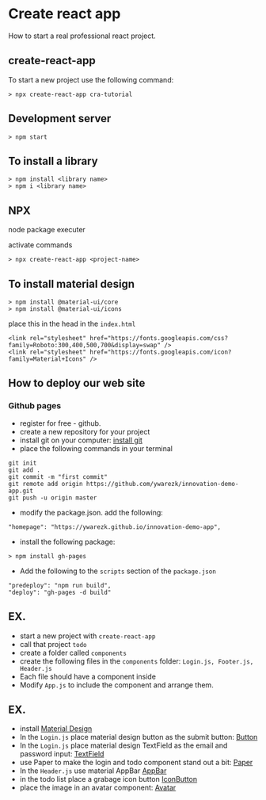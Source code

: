 # Create react app

How to start a real professional react project.

## create-react-app

To start a new project use the following command:

```
> npx create-react-app cra-tutorial
```

## Development server

```
> npm start
```

## To install a library

```
> npm install <library name>
> npm i <library name>
```

## NPX

node package executer

activate commands

```
> npx create-react-app <project-name>
```

## To install material design

```
> npm install @material-ui/core
> npm install @material-ui/icons
```

place this in the head in the `index.html`

```
<link rel="stylesheet" href="https://fonts.googleapis.com/css?family=Roboto:300,400,500,700&display=swap" />
<link rel="stylesheet" href="https://fonts.googleapis.com/icon?family=Material+Icons" />
```

## How to deploy our web site

### Github pages

- register for free - github. 
- create a new repository for your project
- install git on your computer: [install git](https://git-scm.com/downloads)
- place the following commands in your terminal

```base
git init
git add .
git commit -m "first commit"
git remote add origin https://github.com/ywarezk/innovation-demo-app.git
git push -u origin master
```
- modify the package.json. add the following:

```
"homepage": "https://ywarezk.github.io/innovation-demo-app",
```

- install the following package:

```
> npm install gh-pages
```

- Add the following to the `scripts` section of the `package.json`

```
"predeploy": "npm run build",
"deploy": "gh-pages -d build"
```



## EX.

- start a new project with `create-react-app`
- call that project `todo`
- create a folder called `components`
- create the following files in the `components` folder: `Login.js, Footer.js, Header.js`
- Each file should have a component inside
- Modify `App.js` to include the component and arrange them.

## EX.

- install [Material Design](https://material-ui.com/)
- In the `Login.js` place material design button as the submit button: [Button](https://material-ui.com/components/buttons/)
- In the `Login.js` place material design TextField as the email and password input: [TextField](https://material-ui.com/components/text-fields/)
- use Paper to make the login and todo component stand out a bit: [Paper](https://material-ui.com/components/paper/)
- In the `Header.js` use material  AppBar [AppBar](https://material-ui.com/components/app-bar/) 
- in the todo list place a grabage icon button [IconButton](https://material-ui.com/components/buttons/#sizes)
- place the image in an avatar component: [Avatar](https://material-ui.com/components/avatars/#avatar)